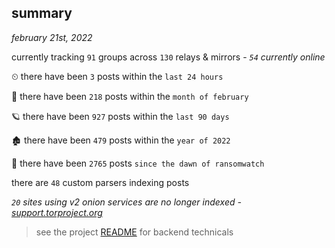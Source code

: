 
## summary
_february 21st, 2022_

currently tracking `91` groups across `130` relays & mirrors - _`54` currently online_

⏲ there have been `3` posts within the `last 24 hours`

🦈 there have been `218` posts within the `month of february`

🪐 there have been `927` posts within the `last 90 days`

🏚 there have been `479` posts within the `year of 2022`

🦕 there have been `2765` posts `since the dawn of ransomwatch`

there are `48` custom parsers indexing posts

_`20` sites using v2 onion services are no longer indexed - [support.torproject.org](https://support.torproject.org/onionservices/v2-deprecation/)_

> see the project [README](https://github.com/thetanz/ransomwatch#ransomwatch--) for backend technicals
